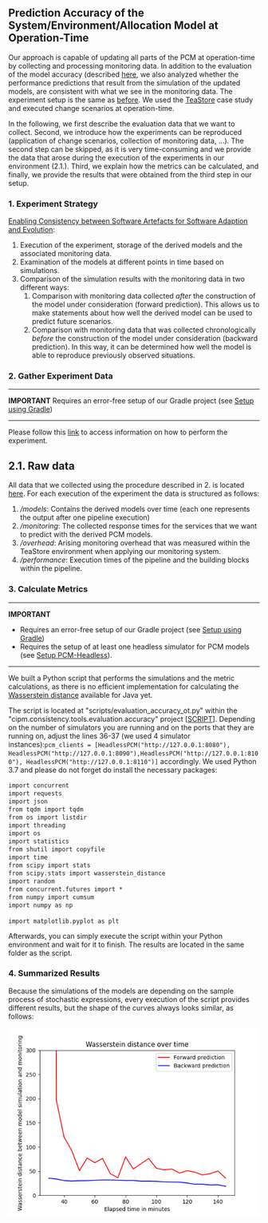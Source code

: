 ## Prediction Accuracy of the System/Environment/Allocation Model at Operation-Time
Our approach is capable of updating all parts of the PCM at operation-time by collecting and processing monitoring data. In addition to the evaluation of the model accuracy (described [here](https://github.com/CIPM-tools/CIPM-Pipeline/blob/documentation/cipm.consistency.root/cipm.consistency.tools.evaluation.accuracy/readmes/README-MODEL-ACC-OT.md), we also analyzed whether the performance predictions that result from the simulation of the updated models, are consistent with what we see in the monitoring data. The experiment setup is the same as [before](https://github.com/CIPM-tools/CIPM-Pipeline/blob/documentation/cipm.consistency.root/cipm.consistency.tools.evaluation.accuracy/readmes/README-MODEL-ACC-OT.md). We used the [TeaStore](https://github.com/CIPM-tools/TeaStore/tree/monitoring-cipm) case study and executed change scenarios at operation-time.

In the following, we first describe the evaluation data that we want to collect. Second, we introduce how the experiments can be reproduced (application of change scenarios, collection of monitoring data, ...). The second step can be skipped, as it is very time-consuming and we provide the data that arose during the execution of the experiments in our environment (2.1.). Third, we explain how the metrics can be calculated, and finally, we provide the results that were obtained from the third step in our setup.

### 1. Experiment Strategy
[Enabling Consistency between Software Artefacts for Software Adaption and Evolution](https://ieeexplore.ieee.org/document/9426765):

1. Execution of the experiment, storage of the derived models and the associated monitoring data.
2. Examination of the models at different points in time based on simulations.
3. Comparison of the simulation results with the monitoring data in two different ways:
	1. Comparison with monitoring data collected *after* the construction of the model under consideration (forward prediction). This allows us to make statements about how well the derived model can be used to predict future scenarios.
	2. Comparison with monitoring data that was collected chronologically *before* the construction of the model under consideration (backward prediction). In this way, it can be determined how well the model is able to reproduce previously observed situations.


### 2. Gather Experiment Data
***
**IMPORTANT**
Requires an error-free setup of our Gradle project (see [Setup using Gradle](https://github.com/CIPM-tools/CIPM-Pipeline/wiki/Setup-using-Gradle))
***

Please follow this [link](https://github.com/CIPM-tools/CIPM-Pipeline/blob/documentation/cipm.consistency.root/cipm.consistency.tools.evaluation.docker/teastore/README.md) to access information on how to perform the experiment.

## 2.1. Raw data
All data that we collected using the procedure described in 2. is located [here](https://github.com/CIPM-tools/CIPM-Pipeline/tree/documentation/cipm.consistency.root/cipm.consistency.tools.evaluation.accuracy/test-data/opstime-monitoring-and-models/experiment-executions). For each execution of the experiment the data is structured as follows:

1. */models*: Contains the derived models over time (each one represents the output after one pipeline execution)
2. */monitoring*: The collected response times for the services that we want to predict with the derived PCM models.
3. */overhead*: Arising monitoring overhead that was measured within the TeaStore environment when applying our monitoring system.
4. */performance*: Execution times of the pipeline and the building blocks within the pipeline.

### 3. Calculate Metrics
***
**IMPORTANT**
* Requires an error-free setup of our Gradle project (see [Setup using Gradle](https://github.com/CIPM-tools/CIPM-Pipeline/wiki/Setup-using-Gradle))
* Requires the setup of at least one headless simulator for PCM models (see [Setup PCM-Headless](https://github.com/dmonsch/PCM-Headless/wiki/Setup-using-Docker)).

***

We built a Python script that performs the simulations and the metric calculations, as there is no efficient implementation for calculating the [Wasserstein distance](https://en.wikipedia.org/wiki/Wasserstein_metric) available for Java yet.

The script is located at "scripts/evaluation_accuracy_ot.py" within the "cipm.consistency.tools.evaluation.accuracy" project [[SCRIPT](https://github.com/CIPM-tools/CIPM-Pipeline/blob/documentation/cipm.consistency.root/cipm.consistency.tools.evaluation.accuracy/scripts/evaluation_accuracy_ot.py)]. Depending on the number of simulators you are running and on the ports that they are running on, adjust the lines 36-37 (we used 4 simulator instances):```pcm_clients = [HeadlessPCM("http://127.0.0.1:8080"), HeadlessPCM("http://127.0.0.1:8090"),HeadlessPCM("http://127.0.0.1:8100"), HeadlessPCM("http://127.0.0.1:8110")]``` accordingly. We used Python 3.7 and please do not forget do install the necessary packages:
```
import concurrent
import requests
import json
from tqdm import tqdm
from os import listdir
import threading
import os
import statistics
from shutil import copyfile
import time
from scipy import stats
from scipy.stats import wasserstein_distance
import random
from concurrent.futures import *
from numpy import cumsum
import numpy as np

import matplotlib.pyplot as plt
```

Afterwards, you can simply execute the script within your Python environment and wait for it to finish. The results are located in the same folder as the script.

### 4. Summarized Results
Because the simulations of the models are depending on the sample process of stochastic expressions, every execution of the script provides different results, but the shape of the curves always looks similar, as follows:

![Wasserstein distance over time, exemplary](https://github.com/CIPM-tools/CIPM-Pipeline/blob/documentation/cipm.consistency.root/cipm.consistency.tools.evaluation.accuracy/readmes/exemplary/ws_ot.png?raw=true)

